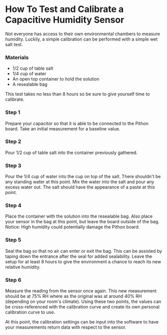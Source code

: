 # How To Test and Calibrate a Capacitive Humidity Sensor
Not everyone has access to their own environmental chambers to measure humidity. Luckily, a simple calibration can be performed with a simple wet salt test.

### Materials
- 1/2 cup of table salt
- 1/4 cup of water
- An open top container to hold the solution
- A resealable bag

This test takes no less than 8 hours so be sure to give yourself time to calibrate.

### Step 1
Prepare your capacitor so that it is able to be connected to the Pithon board. Take an initial measurement for a baseline value.

### Step 2
Pour 1/2 cup of table salt into the container previously gathered.

### Step 3
Pour the 1/4 cup of water into the cup on top of the salt. There shouldn't be any standing water at this point. Mix the water into the salt and pour any excess water out. The salt should have the appearance of a paste at this point.

### Step 4
Place the container with the solution into the resealable bag. Also place your sensor in the bag at this point, but leave the board outside of the bag. Notice: High humidity could potentially damage the Pithon board.

### Step 5
Seal the bag so that no air can enter or exit the bag. This can be assisted by taping down the entrance after the seal for added sealability. Leave the setup for at least 8 hours to give the environment a chance to reach its new relative humidity.

### Step 6
Measure the reading from the sensor once again. This new measurement should be at 75% RH where as the original was at around 40% RH (depending on your room's climate). Using these two points, the values can be cross-referenced with the calibration curve and create its own personal calibration curve to use.

At this point, the calibration settings can be input into the software to have your measurements return data with respect to the sensor.